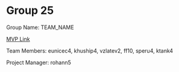 # Group 25

Group Name: TEAM_NAME

[MVP Link](http://cs196.cs.illinois.edu)

Team Members: eunicec4, khuship4, vzlatev2, ff10, speru4, ktank4

Project Manager: rohann5
